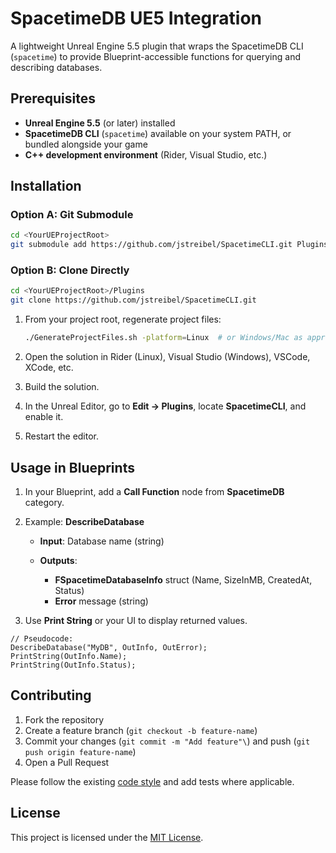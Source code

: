 # SpacetimeDB UE5 Integration

A lightweight Unreal Engine 5.5 plugin that wraps the SpacetimeDB CLI (`spacetime`) to provide Blueprint-accessible functions for querying and describing databases.

## Prerequisites

* **Unreal Engine 5.5** (or later) installed
* **SpacetimeDB CLI** (`spacetime`) available on your system PATH, or bundled alongside your game
* **C++ development environment** (Rider, Visual Studio, etc.)

## Installation

### Option A: Git Submodule

```bash
cd <YourUEProjectRoot>
git submodule add https://github.com/jstreibel/SpacetimeCLI.git Plugins/SpacetimeCLI
```

### Option B: Clone Directly

```bash
cd <YourUEProjectRoot>/Plugins
git clone https://github.com/jstreibel/SpacetimeCLI.git
```

1. From your project root, regenerate project files:

   ```bash
   ./GenerateProjectFiles.sh -platform=Linux  # or Windows/Mac as appropriate
   ```
2. Open the solution in Rider (Linux), Visual Studio (Windows), VSCode, XCode, etc.
3. Build the solution.
4. In the Unreal Editor, go to **Edit → Plugins**, locate **SpacetimeCLI**, and enable it.
5. Restart the editor.

## Usage in Blueprints

1. In your Blueprint, add a **Call Function** node from **SpacetimeDB** category.
2. Example: **DescribeDatabase**

    * **Input**: Database name (string)
    * **Outputs**:

        * **FSpacetimeDatabaseInfo** struct (Name, SizeInMB, CreatedAt, Status)
        * **Error** message (string)
3. Use **Print String** or your UI to display returned values.

```blueprint
// Pseudocode:
DescribeDatabase("MyDB", OutInfo, OutError);
PrintString(OutInfo.Name);
PrintString(OutInfo.Status);
```

<!-- ## Versioning & Releases

We use [Semantic Versioning](https://semver.org/):

* **Major** versions introduce breaking changes
* **Minor** versions add functionality in a backward-compatible manner
* **Patch** versions make backward-compatible bug fixes

Tag releases on GitHub as `v<MAJOR>.<MINOR>.<PATCH>` and include a changelog in the release notes.-->

## Contributing

1. Fork the repository
2. Create a feature branch (`git checkout -b feature-name`)
3. Commit your changes (`git commit -m "Add feature"\`) and push (`git push origin feature-name`)
4. Open a Pull Request

Please follow the existing [code style](https://dev.epicgames.com/documentation/en-us/unreal-engine/epic-cplusplus-coding-standard-for-unreal-engine) and add tests where applicable.

## License

This project is licensed under the [MIT License](LICENSE).

